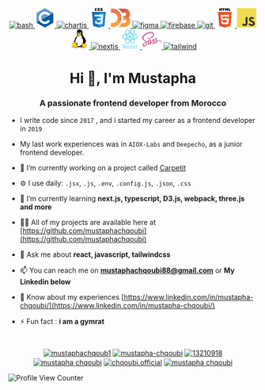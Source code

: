 <p align="center"> <a href="https://www.gnu.org/software/bash/" target="_blank" rel="noreferrer"> <img src="https://www.vectorlogo.zone/logos/gnu_bash/gnu_bash-icon.svg" alt="bash" width="40" height="40"/> </a> <a href="https://www.cprogramming.com/" target="_blank" rel="noreferrer"> <img src="https://raw.githubusercontent.com/devicons/devicon/master/icons/c/c-original.svg" alt="c" width="40" height="40"/> </a> <a href="https://www.chartjs.org" target="_blank" rel="noreferrer"> <img src="https://www.chartjs.org/media/logo-title.svg" alt="chartjs" width="40" height="40"/> </a> <a href="https://www.w3schools.com/css/" target="_blank" rel="noreferrer"> <img src="https://raw.githubusercontent.com/devicons/devicon/master/icons/css3/css3-original-wordmark.svg" alt="css3" width="40" height="40"/> </a> <a href="https://d3js.org/" target="_blank" rel="noreferrer"> <img src="https://raw.githubusercontent.com/devicons/devicon/master/icons/d3js/d3js-original.svg" alt="d3js" width="40" height="40"/> </a> <a href="https://www.figma.com/" target="_blank" rel="noreferrer"> <img src="https://www.vectorlogo.zone/logos/figma/figma-icon.svg" alt="figma" width="40" height="40"/> </a> <a href="https://firebase.google.com/" target="_blank" rel="noreferrer"> <img src="https://www.vectorlogo.zone/logos/firebase/firebase-icon.svg" alt="firebase" width="40" height="40"/> </a> <a href="https://git-scm.com/" target="_blank" rel="noreferrer"> <img src="https://www.vectorlogo.zone/logos/git-scm/git-scm-icon.svg" alt="git" width="40" height="40"/> </a> <a href="https://www.w3.org/html/" target="_blank" rel="noreferrer"> <img src="https://raw.githubusercontent.com/devicons/devicon/master/icons/html5/html5-original-wordmark.svg" alt="html5" width="40" height="40"/> </a> <a href="https://developer.mozilla.org/en-US/docs/Web/JavaScript" target="_blank" rel="noreferrer"> <img src="https://raw.githubusercontent.com/devicons/devicon/master/icons/javascript/javascript-original.svg" alt="javascript" width="40" height="40"/> </a> <a href="https://www.linux.org/" target="_blank" rel="noreferrer"> <img src="https://raw.githubusercontent.com/devicons/devicon/master/icons/linux/linux-original.svg" alt="linux" width="40" height="40"/> </a> <a href="https://nextjs.org/" target="_blank" rel="noreferrer"> <img src="https://cdn.worldvectorlogo.com/logos/nextjs-2.svg" alt="nextjs" width="40" height="40"/> </a> <a href="https://reactjs.org/" target="_blank" rel="noreferrer"> <img src="https://raw.githubusercontent.com/devicons/devicon/master/icons/react/react-original-wordmark.svg" alt="react" width="40" height="40"/> </a> <a href="https://sass-lang.com" target="_blank" rel="noreferrer"> <img src="https://raw.githubusercontent.com/devicons/devicon/master/icons/sass/sass-original.svg" alt="sass" width="40" height="40"/> </a> <a href="https://tailwindcss.com/" target="_blank" rel="noreferrer"> <img src="https://www.vectorlogo.zone/logos/tailwindcss/tailwindcss-icon.svg" alt="tailwind" width="40" height="40"/> </a> </p>
<h1></h1>


<h1 align="center">Hi 👋, I'm Mustapha</h1>
<h3 align="center">A passionate frontend developer from Morocco</h3>

- I write code since `2017` , and i started my career as a frontend developer in `2019`

- My last work experiences was in `AIOX-Labs` and `Deepecho`, as a junior frontend developer.

- 🔭 I’m currently working on a project called [Carpetit](https://carpetit.vercel.app/)

- ⚙️ I use daily: `.jsx`, `.js`, `.env`, `.config.js`, `.json`, `.css`

- 🌱 I’m currently learning **next.js, typescript, D3.js, webpack, three.js and more**

- 👨‍💻 All of my projects are available here at [https://github.com/mustaphachqoubi](https://github.com/mustaphachqoubi)

- 💬 Ask me about **react, javascript, tailwindcss**

- 📫 You can reach me on **mustaphachqoubi88@gmail.com** or **My Linkedin below**

- 📄 Know about my experiences [https://www.linkedin.com/in/mustapha-chqoubi/](https://www.linkedin.com/in/mustapha-chqoubi/)

- ⚡ Fun fact : **i am a gymrat**

<h1></h1>
<p align="center">
<a href="https://twitter.com/mustaphachqoub1" target="blank"><img align="center" src="https://raw.githubusercontent.com/rahuldkjain/github-profile-readme-generator/master/src/images/icons/Social/twitter.svg" alt="mustaphachqoub1" height="30" width="40" /></a>
<a href="https://linkedin.com/in/mustapha-chqoubi" target="blank"><img align="center" src="https://raw.githubusercontent.com/rahuldkjain/github-profile-readme-generator/master/src/images/icons/Social/linked-in-alt.svg" alt="mustapha-chqoubi" height="30" width="40" /></a>
<a href="https://stackoverflow.com/users/13210918" target="blank"><img align="center" src="https://raw.githubusercontent.com/rahuldkjain/github-profile-readme-generator/master/src/images/icons/Social/stack-overflow.svg" alt="13210918" height="30" width="40" /></a>
<a href="https://fb.com/mustapha chqoubi" target="blank"><img align="center" src="https://raw.githubusercontent.com/rahuldkjain/github-profile-readme-generator/master/src/images/icons/Social/facebook.svg" alt="mustapha chqoubi" height="30" width="40" /></a>
<a href="https://instagram.com/chqoubi.official" target="blank"><img align="center" src="https://raw.githubusercontent.com/rahuldkjain/github-profile-readme-generator/master/src/images/icons/Social/instagram.svg" alt="chqoubi.official" height="30" width="40" /></a>
<a href="https://www.youtube.com/c/mustapha chqoubi" target="blank"><img align="center" src="https://raw.githubusercontent.com/rahuldkjain/github-profile-readme-generator/master/src/images/icons/Social/youtube.svg" alt="mustapha chqoubi" height="30" width="40" /></a>
</p>

![Profile View Counter](https://komarev.com/ghpvc/?username=mustaphachqoubi)

